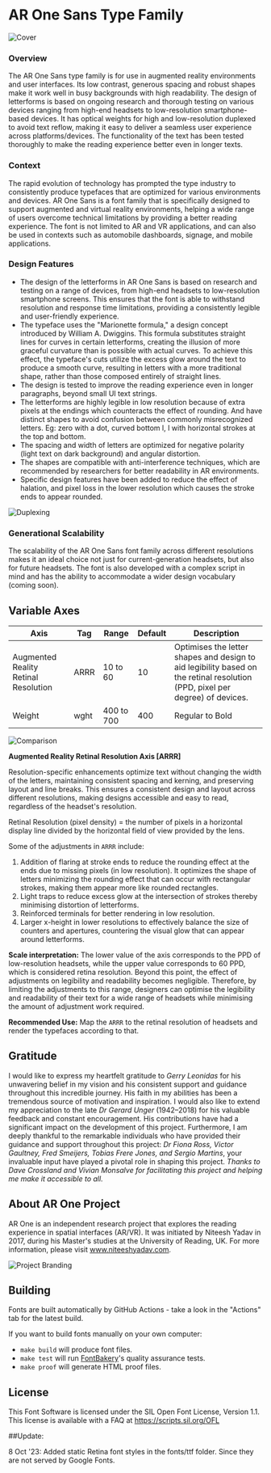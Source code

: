# AR One Sans Type Family 

![Cover](https://github.com/niteeshy/ar-one-sans/assets/26871553/79031278-1ea8-4aac-bec6-cf875249a75c)


### Overview
The AR One Sans type family is for use in augmented reality environments and user interfaces. Its low contrast, generous spacing and robust shapes make it work well in busy backgrounds with high readability. The design of letterforms is based on ongoing research and thorough testing on various devices ranging from high-end headsets to low-resolution smartphone-based devices. It has optical weights for high and low-resolution duplexed to avoid text reflow, making it easy to deliver a seamless user experience across platforms/devices. The functionality of the text has been tested thoroughly to make the reading experience better even in longer texts.
### Context

The rapid evolution of technology has prompted the type industry to consistently produce typefaces that are optimized for various environments and devices. AR One Sans is a font family that is specifically designed to support augmented and virtual reality environments, helping a wide range of users overcome technical limitations by providing a better reading experience. The font is not limited to AR and VR applications, and can also be used in contexts such as automobile dashboards, signage, and mobile applications.

### Design Features

- The design of the letterforms in AR One Sans is based on research and testing on a range of devices, from high-end headsets to low-resolution smartphone screens. This ensures that the font is able to withstand resolution and response time limitations, providing a consistently legible and user-friendly experience.
- The typeface uses the "Marionette formula," a design concept introduced by William A. Dwiggins. This formula substitutes straight lines for curves in certain letterforms, creating the illusion of more graceful curvature than is possible with actual curves. To achieve this effect, the typeface's cuts utilize the excess glow around the text to produce a smooth curve, resulting in letters with a more traditional shape, rather than those composed entirely of straight lines.
- The design is tested to improve the reading experience even in longer paragraphs, beyond small UI text strings.
- The letterforms are highly legible in low resolution because of extra pixels at the endings which counteracts the effect of rounding. And have distinct shapes to avoid confusion between commonly misrecognized letters. Eg: zero with a dot, curved bottom l, I with horizontal strokes at the top and bottom.    
- The spacing and width of letters are optimized for negative polarity (light text on dark background) and angular distortion.
- The shapes are compatible with anti-interference techniques, which are recommended by researchers for better readability in AR environments.
- Specific design features have been added to reduce the effect of halation, and pixel loss in the lower resolution which causes the stroke ends to appear rounded.


![Duplexing](https://github.com/niteeshy/ar-one-sans/assets/26871553/e946eb89-3829-443e-a602-e7c030777f50)


### Generational Scalability
The scalability of the AR One Sans font family across different resolutions makes it an ideal choice not just for current-generation headsets, but also for future headsets. The font is also developed with a complex script in mind and has the ability to accommodate a wider design vocabulary (coming soon).

## Variable Axes

| Axis | Tag | Range | Default | Description |
| --- | --- | --- | --- | --- |
| Augmented Reality Retinal Resolution | ARRR | 10 to 60 | 10 | Optimises the letter shapes and design to aid legibility based on the retinal resolution (PPD, pixel per degree) of devices. |
| Weight | wght | 400 to 700 | 400 | Regular to Bold |



![Comparison](https://github.com/niteeshy/ar-one-sans/assets/26871553/d855dbe2-6e09-4b9d-8603-51d0195b55a0)


**Augmented Reality Retinal Resolution Axis [ARRR]**

Resolution-specific enhancements optimize text without changing the width of the letters, maintaining consistent spacing and kerning, and preserving layout and line breaks. This ensures a consistent design and layout across different resolutions, making designs accessible and easy to read, regardless of the headset's resolution.

Retinal Resolution (pixel density) = the number of pixels in a horizontal display line divided by the horizontal field of view provided by the lens. 

Some of the adjustments in `ARRR` include: 

1. Addition of flaring at stroke ends to reduce the rounding effect at the ends due to missing pixels (in low resolution). It optimizes the shape of letters minimizing the rounding effect that can occur with rectangular strokes, making them appear more like rounded rectangles.
2. Light traps to reduce excess glow at the intersection of strokes thereby minimising distortion of letterforms.
3. Reinforced terminals for better rendering in low resolution.
4. Larger x-height in lower resolutions to effectively balance the size of counters and apertures, countering the visual glow that can appear around letterforms.

**Scale interpretation:** The lower value of the axis corresponds to the PPD of low-resolution headsets, while the upper value corresponds to 60 PPD, which is considered retina resolution. Beyond this point, the effect of adjustments on legibility and readability becomes negligible. Therefore, by limiting the adjustments to this range, designers can optimise the legibility and readability of their text for a wide range of headsets while minimising the amount of adjustment work required.

**Recommended Use:** Map the `ARRR` to the retinal resolution of headsets and render the typefaces according to that.

## Gratitude

I would like to express my heartfelt gratitude to _Gerry Leonidas_ for his unwavering belief in my vision and his consistent support and guidance throughout this incredible journey. His faith in my abilities has been a tremendous source of motivation and inspiration.
I would also like to extend my appreciation to the late _Dr Gerard Unger_ (1942–2018) for his valuable feedback and constant encouragement. His contributions have had a significant impact on the development of this project.
Furthermore, I am deeply thankful to the remarkable individuals who have provided their guidance and support throughout this project: _Dr Fiona Ross, Victor Gaultney, Fred Smeijers, Tobias Frere Jones, and Sergio Martins_, your invaluable input have played a pivotal role in shaping this project. 
_Thanks to Dave Crossland and Vivian Monsalve for facilitating this project and helping me make it accessible to all._

## About AR One Project
AR One is an independent research project that explores the reading experience in spatial interfaces (AR/VR). It was initiated by Niteesh Yadav in 2017, during his Master's studies at the University of Reading, UK. For more information, please visit www.niteeshyadav.com.

![Project Branding](https://github.com/niteeshy/ar-one-sans/assets/26871553/24f94239-1f6f-49ae-a04e-6f93680659ac)

## Building

Fonts are built automatically by GitHub Actions - take a look in the "Actions" tab for the latest build.

If you want to build fonts manually on your own computer:

* `make build` will produce font files.
* `make test` will run [FontBakery](https://github.com/googlefonts/fontbakery)'s quality assurance tests.
* `make proof` will generate HTML proof files.


## License

This Font Software is licensed under the SIL Open Font License, Version 1.1.
This license is available with a FAQ at
https://scripts.sil.org/OFL

##Update:

8 Oct '23: Added static Retina font styles in the fonts/ttf folder. Since they are not served by Google Fonts.

